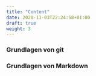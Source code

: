 ```yaml
---
title: "Content"
date: 2020-11-03T22:24:58+01:00
draft: true
weight: 3
---
```


### Grundlagen von git 

### Grundlagen von Markdown

